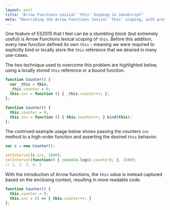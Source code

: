 ```yaml
---
layout: post
title: "Arrow Functions Lexical 'this' Scoping in JavaScript"
meta: "Describing the Arrow Functions lexical 'this' scoping, with previous alternative solutions"
---
```


One feature of ES2015 that I feel can be a stumbling block (but extremely useful) is Arrow Functions lexical scoping of `this`.
Before this addition, every new function defined its own `this` - meaning we were required to explicitly bind or locally store the `this` reference that we desired in many use-cases.
<!--more-->
The two technique used to overcome this problem are highlighted below, using a locally stored `this` reference or a bound function.

```js
function Counter() {
  var _this = this;
  _this.counter = 0;
  this.inc = function () { _this.counter++; };
};
```

```js
function Counter() {
  this.counter = 0;
  this.inc = function () { this.counter++; }.bind(this);
};
```

The contrived example usage below shows passing the counters `inc` method to a high-order function and asserting the desired `this` behavior.

```js
var c = new Counter();

setInterval(c.inc, 1000);
setInterval(function() { console.log(c.counter); }, 1500);
// 1, 2, 3, 4, 5
```

With the introduction of Arrow functions, the `this` value is instead captured based on the enclosing context, resulting in more readable code.

```js
function Counter() {
  this.counter = 0;
  this.inc = () => { this.counter++; }
};
```
